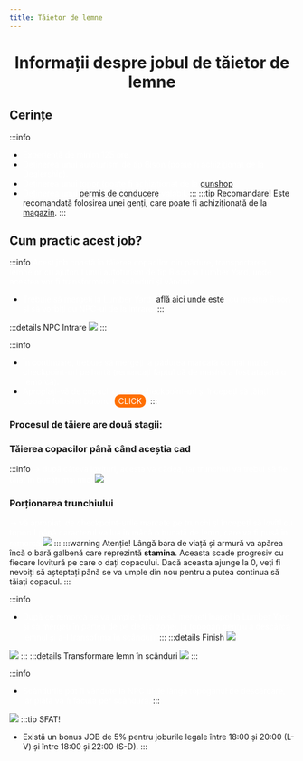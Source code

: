 ```yaml
---
title: Tăietor de lemne
---
```



# <span class="title-font"><center>Informații despre jobul de tăietor de lemne</center></span>

## <span class="header-font">Cerințe</span>

:::info
- <span style="color:white">Experiență de minim 125 ore.</span>
- <span style="color:white">Deținerea unui autoturism de tip Bison (poate fi achiziționat de la Dealership).</span>
- <span style="color:white">Deținerea unui topor (poate fi achiziționat de la [gunshop](/general/gunshop)).</span>
- <span style="color:white">Deținerea unui [permis de conducere](/general/scoala) valabil.</span>
:::
:::tip Recomandare!
Este recomandată folosirea unei genți, care poate fi achiziționată de la [magazin](/proprietati/magazine).
:::

## <span class="header-font">Cum practic acest job?</span>

:::info
<span style="color:white">Acest job constă în tăierea copacilor din pădure, transportarea lemnelor cu ajutorul unui autoturism de tip Bison la Lumber Yard, unde acestea vor fi transformate în scânduri și vândute.</span>

- <span style="color:white">Trebuie să mergeți la Lumber Yard ([află aici unde este](locatii)) cu mașina Bison și să vorbiți cu NPC-ul de la intrare.</span>
:::

:::details NPC Intrare
![](https://i.imgur.com/NKpPLO8.png)
:::

:::info
- <span style="color:white">În continuare, trebuie să mergeți la pădurea marcată cu mai multe checkpoint-uri pe hartă (remarcați faptul că de mașină a fost atașată o remorcă).</span>
- <span style="color:white">Apropiați-vă de copacii care au checkpoint-uri și începeți să tăiați copacii folosind butonul <span style="padding: 3px 7px; border-radius: 10px; background-color: #ff6f00;">CLICK</span>. </span>
:::

### <span class="title-font">Procesul de tăiere are două stagii:</span>

### <span class="header-font">Tăierea copacilor până când aceștia cad</span>
:::info
<span style="color:white">-> după câteva lovituri, acesta va cădea, iar trunchiul va trebui să fie tăiat in bucăți mai mici</span>
![](https://i.imgur.com/CZM94vF.gif)
### <span class="header-font">Porționarea trunchiului</span>
<span style="color:white">-> vă apropiați de checkpoint-urile marcate pe trunchi și începeți să loviți cu toporul până caracterul va lua în mână o bucată de lemn, care va fi pusă în remorcă</span>
![](https://i.imgur.com/JyyIhRR.gif)
:::
:::warning Atenție!
Lângă bara de viață și armură va apărea încă o bară galbenă care reprezintă **stamina**. Aceasta scade progresiv cu fiecare lovitură pe care o dați copacului. Dacă aceasta ajunge la 0, veți fi nevoiți să așteptați până se va umple din nou pentru a putea continua să tăiați copacul.
:::

:::info
- <span style="color:white">După ce remorca se va umple, trebuie să mergeți înapoi la Lumber Yard și să mergeți în partea de pe deal a zonei, la topogan pentru a descărca lemnul și a-l transofrma în scânduri.</span>
:::
:::details Finish
![](https://i.imgur.com/cd5Lrxk.png)

![](https://i.imgur.com/KrOUHJT.png)
:::
:::details Transformare lemn în scânduri
![](https://i.imgur.com/6c9zaze.gif)
:::

:::info
- <span style="color:white">Scândurile pot fi vândute la NPC ul de lângă topoganul de descărcare, iar plata va fi făcută per scândură.</span>
:::

![](https://i.imgur.com/Q4Xr88c.png)
:::tip SFAT!
- Există un bonus JOB de 5% pentru joburile legale între 18:00 și 20:00 (L-V) și între 18:00 și 22:00 (S-D).
:::